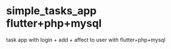 # simple_tasks_app flutter+php+mysql
 task app with login + add + affect to user with flutter+php+mysql
